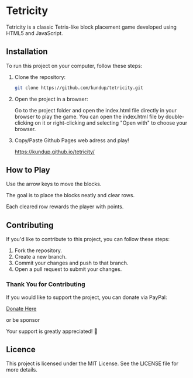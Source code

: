 # Tetricity

Tetricity is a classic Tetris-like block placement game developed using HTML5 and JavaScript.

## Installation

To run this project on your computer, follow these steps:

1. Clone the repository:
   ```bash
   git clone https://github.com/kundup/tetricity.git

2. Open the project in a browser:
   
   Go to the project folder and open the index.html file directly in your browser to play the game.
   You can open the index.html file by double-clicking on it or right-clicking and selecting "Open with" to choose your browser.

3. Copy/Paste Github Pages web adress and play!

   https://kundup.github.io/tetricity/

## How to Play

Use the arrow keys to move the blocks.

The goal is to place the blocks neatly and clear rows.

Each cleared row rewards the player with points.

## Contributing
If you'd like to contribute to this project, you can follow these steps:

1. Fork the repository.
2. Create a new branch.
3. Commit your changes and push to that branch.
4. Open a pull request to submit your changes.

###  Thank You for Contributing

If you would like to support the project, you can donate via PayPal:

[Donate Here](https://paypal.me/ikundup?country.x=CA&locale.x=en_US)

or be sponsor 

Your support is greatly appreciated! 🧡

## Licence

This project is licensed under the MIT License. See the LICENSE file for more details.





